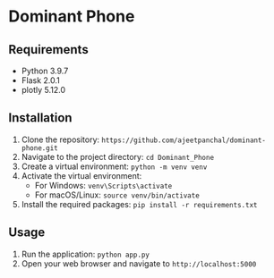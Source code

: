 # Dominant Phone

## Requirements

- Python 3.9.7
- Flask 2.0.1
- plotly 5.12.0

## Installation

1. Clone the repository: `https://github.com/ajeetpanchal/dominant-phone.git`
2. Navigate to the project directory: `cd Dominant_Phone`
3. Create a virtual environment: `python -m venv venv`
4. Activate the virtual environment:
   - For Windows: `venv\Scripts\activate`
   - For macOS/Linux: `source venv/bin/activate`
5. Install the required packages: `pip install -r requirements.txt`

## Usage

1. Run the application: `python app.py`
2. Open your web browser and navigate to `http://localhost:5000`

